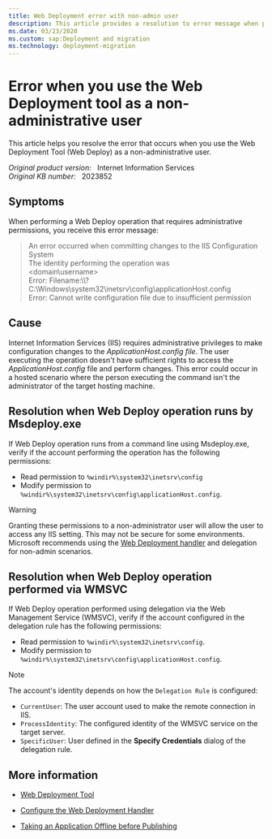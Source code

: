 ```yaml
---
title: Web Deployment error with non-admin user
description: This article provides a resolution to error message when performing a Web Deploy operation that requires administrative permissions.
ms.date: 03/23/2020
ms.custom: sap:Deployment and migration
ms.technology: deployment-migration
---
```

# Error when you use the Web Deployment tool as a non-administrative user

This article helps you resolve the error that occurs when you use the Web Deployment Tool (Web Deploy) as a non-administrative user.

_Original product version:_ &nbsp; Internet Information Services  
_Original KB number:_ &nbsp; 2023852

## Symptoms

When performing a Web Deploy operation that requires administrative permissions, you receive this error message:

> An error occurred when committing changes to the IIS Configuration System  
> The identity performing the operation was  
> <domain\username>  
> Error: Filename:\\\\?  
> C:\Windows\system32\inetsrv\config\applicationHost.config  
> Error: Cannot write configuration file due to insufficient permission

## Cause

Internet Information Services (IIS) requires administrative privileges to make configuration changes to the *ApplicationHost.config file*. The user executing the operation doesn't have sufficient rights to access the *ApplicationHost.config* file and perform changes. This error could occur in a hosted scenario where the person executing the command isn't the administrator of the target hosting machine.  

## Resolution when Web Deploy operation runs by Msdeploy.exe

If Web Deploy operation runs from a command line using Msdeploy.exe, verify if the account performing the operation has the following permissions:

- Read permission to `%windir%\system32\inetsrv\config`
- Modify permission to `%windir%\system32\inetsrv\config\applicationHost.config`.

> [!WARNING]
> Granting these permissions to a non-administrator user will allow the user to access any IIS setting. This may not be secure for some environments. Microsoft recommends using the [Web Deployment handler](/iis/publish/using-web-deploy/configure-the-web-deployment-handler) and delegation for non-admin scenarios.

## Resolution when Web Deploy operation performed via WMSVC

If Web Deploy operation performed using delegation via the Web Management Service (WMSVC), verify if the account configured in the delegation rule has the following permissions:

- Read permission to `%windir%\system32\inetsrv\config`.
- Modify permission to `%windir%\system32\inetsrv\config\applicationHost.config`.

> [!NOTE]
> The account's identity depends on how the `Delegation Rule` is configured:
> - `CurrentUser`: The user account used to make the remote connection in IIS. 
> - `ProcessIdentity`: The configured identity of the WMSVC service on the target server.
> - `SpecificUser`: User defined in the **Specify Credentials** dialog of the delegation rule.

## More information

- [Web Deployment Tool](/previous-versions/windows/it-pro/windows-server-2008-R2-and-2008/dd568996(v=ws.10))

- [Configure the Web Deployment Handler](/iis/publish/using-web-deploy/configure-the-web-deployment-handler)

- [Taking an Application Offline before Publishing](/iis/publish/deploying-application-packages/taking-an-application-offline-before-publishing)
